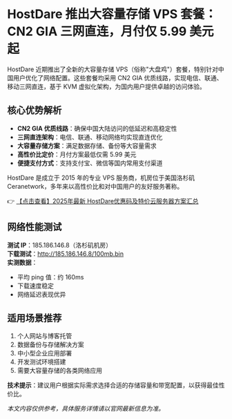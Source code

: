 # HostDare 推出大容量存储 VPS 套餐：CN2 GIA 三网直连，月付仅 5.99 美元起

HostDare 近期推出了全新的大容量存储 VPS（俗称"大盘鸡"）套餐，特别针对中国用户优化了网络配置。这些套餐均采用 CN2 GIA 优质线路，实现电信、联通、移动三网直连，基于 KVM 虚拟化架构，为国内用户提供卓越的访问体验。

## 核心优势解析

- **CN2 GIA 优质线路**：确保中国大陆访问的低延迟和高稳定性
- **三网直连架构**：电信、联通、移动网络均实现直连优化
- **大容量存储方案**：满足数据存储、备份等大容量需求
- **高性价比定价**：月付方案最低仅需 5.99 美元
- **便捷支付方式**：支持支付宝、微信等国内常用支付渠道

HostDare 是成立于 2015 年的专业 VPS 服务商，机房位于美国洛杉矶 Ceranetwork，多年来以高性价比和对中国用户的友好服务著称。

👉 [【点击查看】2025年最新 HostDare优惠码及特价云服务器方案汇总](https://bit.ly/hostdare)

## 网络性能测试

**测试 IP**：185.186.146.8（洛杉矶机房）  
**下载测试**：http://185.186.146.8/100mb.bin  
**实测数据**：
- 平均 ping 值：约 160ms
- 下载速度稳定
- 网络延迟表现优异

## 适用场景推荐

1. 个人网站与博客托管
2. 数据备份与存储解决方案
3. 中小型企业应用部署
4. 开发测试环境搭建
5. 需要大容量存储的各类网络应用

**技术提示**：建议用户根据实际需求选择合适的存储容量和带宽配置，以获得最佳性价比。

*本文内容仅供参考，具体服务详情请以官网最新信息为准。*